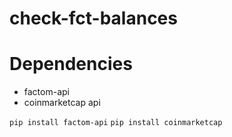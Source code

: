 # check-fct-balances

# Dependencies

* factom-api
* coinmarketcap api

`pip install factom-api`
`pip install coinmarketcap`